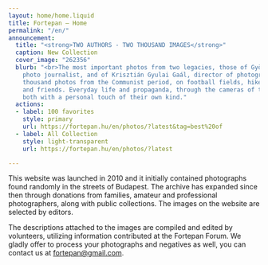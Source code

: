 ```yaml
---
layout: home/home.liquid
title: Fortepan — Home
permalink: "/en/"
announcement:
  title: "<strong>TWO AUTHORS - TWO THOUSAND IMAGES</strong>"
  caption: New Collection
  cover_image: "262356"
  blurb: "<br>The most important photos from two legacies, those of György Faragó,
    photo journalist, and of Krisztián Gyulai Gaál, director of photography, respectively.Two
    thousand photos from the Communist period, on football fields, hikers, concerts
    and friends. Everyday life and propaganda, through the cameras of two photographers,
    both with a personal touch of their own kind."
  actions:
  - label: 100 favorites
    style: primary
    url: https://fortepan.hu/en/photos/?latest&tag=best%20of
  - label: All Collection
    style: light-transparent
    url: https://fortepan.hu/en/photos/?latest

---
```

This website was launched in 2010 and it initially contained photographs found randomly in the streets of Budapest. The archive has expanded since then through donations from families, amateur and professional photographers, along with public collections. The images on the website are selected by editors.

The descriptions attached to the images are compiled and edited by volunteers, utilizing information contributed at the Fortepan Forum. We gladly offer to process your photographs and negatives as well, you can contact us at [fortepan@gmail.com](mailto:fortepan@gmail.com).